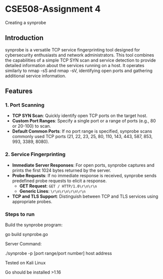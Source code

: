 # CSE508-Assignment 4

Creating a synprobe

## Introduction

synprobe is a versatile TCP service fingerprinting tool designed for cybersecurity enthusiasts and network administrators. This tool combines the capabilities of a simple TCP SYN scan and service detection to provide detailed information about the services running on a host. It operates similarly to nmap -sS and nmap -sV, identifying open ports and gathering additional service information.


## Features

### 1. Port Scanning
- **TCP SYN Scan**: Quickly identify open TCP ports on the target host.
- **Custom Port Ranges**: Specify a single port or a range of ports (e.g., 80 or 20-100) to scan.
- **Default Common Ports**: If no port range is specified, synprobe scans commonly used TCP ports (21, 22, 23, 25, 80, 110, 143, 443, 587, 853, 993, 3389, 8080).

### 2. Service Fingerprinting
- **Immediate Server Responses**: For open ports, synprobe captures and prints the first 1024 bytes returned by the server.
- **Probe Requests**: If no immediate response is received, synprobe sends predefined probe requests to elicit a response.
  - **GET Request**: `GET / HTTP/1.0\r\n\r\n`
  - **Generic Lines**: `\r\n\r\n\r\n\r\n`
- **TCP and TLS Support**: Distinguish between TCP and TLS services using appropriate probes.



### Steps to run

Build the synprobe program:

go build synprobe.go

Server Command:

./synprobe -p [port range/port number] host address

Tested on Kali Linux

Go should be installed >1.16
